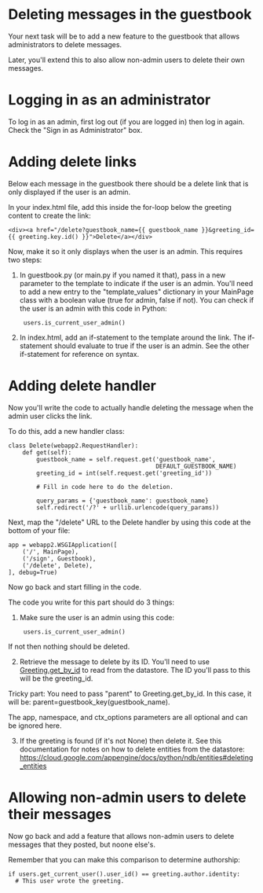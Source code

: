 # Deleting messages in the guestbook

Your next task will be to add a new feature to the guestbook that allows administrators to delete messages.

Later, you'll extend this to also allow non-admin users to delete their own messages.

# Logging in as an administrator

To log in as an admin, first log out (if you are logged in) then log in again. Check the "Sign in as Administrator" box.

# Adding delete links

Below each message in the guestbook there should be a delete link that is only displayed if the user is an admin.

In your index.html file, add this inside the for-loop below the greeting content to create the link:
```
<div><a href="/delete?guestbook_name={{ guestbook_name }}&greeting_id={{ greeting.key.id() }}">Delete</a></div>
```

Now, make it so it only displays when the user is an admin. This requires two steps:

1. In guestbook.py (or main.py if you named it that), pass in a new parameter to the template to indicate if the user is an admin.
You'll need to add a new entry to the "template_values" dictionary in your MainPage class with a boolean value (true for admin, false if not).
You can check if the user is an admin with this code in Python:

        users.is_current_user_admin()

2. In index.html, add an if-statement to the template around the link.
The if-statement should evaluate to true if the user is an admin.
See the other if-statement for reference on syntax.

# Adding delete handler

Now you'll write the code to actually handle deleting the message when the admin user clicks the link.

To do this, add a new handler class:

```
class Delete(webapp2.RequestHandler):
    def get(self):
        guestbook_name = self.request.get('guestbook_name',
                                          DEFAULT_GUESTBOOK_NAME)
        greeting_id = int(self.request.get('greeting_id'))
        
        # Fill in code here to do the deletion.
        
        query_params = {'guestbook_name': guestbook_name}
        self.redirect('/?' + urllib.urlencode(query_params))
```

Next, map the "/delete" URL to the Delete handler by using this code at the bottom of your file:

```
app = webapp2.WSGIApplication([
    ('/', MainPage),
    ('/sign', Guestbook),
    ('/delete', Delete),
], debug=True)
```

Now go back and start filling in the code.

The code you write for this part should do 3 things:

1. Make sure the user is an admin using this code:

        users.is_current_user_admin()
If not then nothing should be deleted.

2. Retrieve the message to delete by its ID.
You'll need to use [Greeting.get_by_id](https://cloud.google.com/appengine/docs/python/ndb/modelclass#Model_get_by_id) to read from the datastore.
The ID you'll pass to this will be the greeting_id.

  Tricky part: You need to pass "parent" to Greeting.get_by_id.
  In this case, it will be:
  parent=guestbook_key(guestbook_name).
  
  The app, namespace, and ctx_options parameters are all optional and can be ignored here.

3. If the greeting is found (if it's not None) then delete it.
See this documentation for notes on how to delete entities from the datastore:
https://cloud.google.com/appengine/docs/python/ndb/entities#deleting_entities

# Allowing non-admin users to delete their messages

Now go back and add a feature that allows non-admin users to delete messages that they posted, but noone else's.

Remember that you can make this comparison to determine authorship:

```
if users.get_current_user().user_id() == greeting.author.identity:
  # This user wrote the greeting.
```
